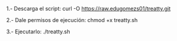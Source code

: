 1.- Descarga el script:
  curl -O https://raw.edugomezs01/treatty.git

2.- Dale permisos de ejecución:
  chmod +x treatty.sh

3.- Ejecutarlo:
  ./treatty.sh
